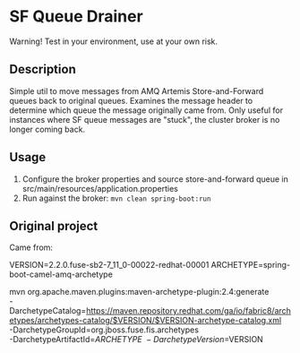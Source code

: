 # SF Queue Drainer

Warning!  Test in your environment, use at your own risk.

## Description 

Simple util to move messages from AMQ Artemis Store-and-Forward queues back to original queues.  Examines the message header to determine which queue the message originally came from.  Only useful for instances where SF queue messages are "stuck", the cluster broker is no longer coming back.  

## Usage

1.  Configure the broker properties and source store-and-forward queue in src/main/resources/application.properties
2.  Run against the broker: `mvn clean spring-boot:run`


## Original project

Came from:

VERSION=2.2.0.fuse-sb2-7_11_0-00022-redhat-00001
ARCHETYPE=spring-boot-camel-amq-archetype

mvn org.apache.maven.plugins:maven-archetype-plugin:2.4:generate \
-DarchetypeCatalog=https://maven.repository.redhat.com/ga/io/fabric8/archetypes/archetypes-catalog/$VERSION/$VERSION-archetype-catalog.xml \
-DarchetypeGroupId=org.jboss.fuse.fis.archetypes \
-DarchetypeArtifactId=$ARCHETYPE \
-DarchetypeVersion=$VERSION
